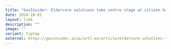 ```yaml
---
title: "GovInsider: Eldercare solutions take centre stage at citizen hackathon"
date: 2024-10-01
layout: link
description: ""
image: ""
variant: tiptap
external: https://govinsider.asia/intl-en/article/eldercare-solutions-take-centre-stage-at-citizen-hackathon
---
```

